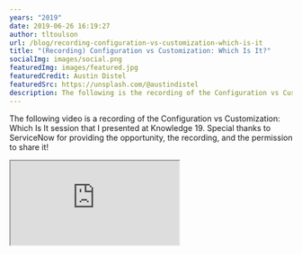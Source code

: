 ```yaml
---
years: "2019"
date: 2019-06-26 16:19:27
author: tltoulson
url: /blog/recording-configuration-vs-customization-which-is-it
title: "(Recording) Configuration vs Customization: Which Is It?"
socialImg: images/social.png
featuredImg: images/featured.jpg
featuredCredit: Austin Distel
featuredSrc: https://unsplash.com/@austindistel
description: The following is the recording of the Configuration vs Customization session that I presented at Knowledge 19.
---
```


The following video is a recording of the Configuration vs Customization: Which Is It session that I presented at Knowledge 19. Special thanks to ServiceNow for providing the opportunity, the recording, and the permission to share it!

<div class="videoWrapper">
  <iframe src="https://players.brightcove.net/5703385908001/HJG7XuFAiG_default/index.html?videoId=6034930804001"
  allowfullscreen
  webkitallowfullscreen
  mozallowfullscreen>
  </iframe>
</div>
